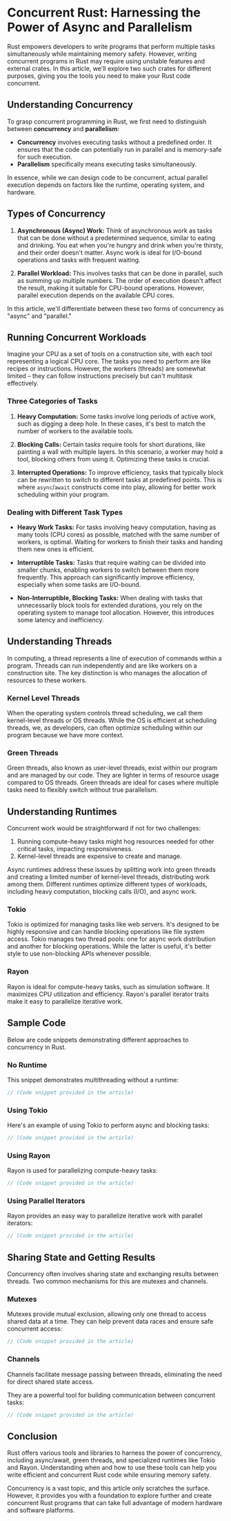# Concurrent Rust: Harnessing the Power of Async and Parallelism

Rust empowers developers to write programs that perform multiple tasks simultaneously while maintaining memory safety. However, writing concurrent programs in Rust may require using unstable features and external crates. In this article, we'll explore two such crates for different purposes, giving you the tools you need to make your Rust code concurrent.

## Understanding Concurrency

To grasp concurrent programming in Rust, we first need to distinguish between **concurrency** and **parallelism**:

- **Concurrency** involves executing tasks without a predefined order. It ensures that the code can potentially run in parallel and is memory-safe for such execution.
- **Parallelism** specifically means executing tasks simultaneously.

In essence, while we can design code to be concurrent, actual parallel execution depends on factors like the runtime, operating system, and hardware.

## Types of Concurrency

1. **Asynchronous (Async) Work:** Think of asynchronous work as tasks that can be done without a predetermined sequence, similar to eating and drinking. You eat when you're hungry and drink when you're thirsty, and their order doesn't matter. Async work is ideal for I/O-bound operations and tasks with frequent waiting.

2. **Parallel Workload:** This involves tasks that can be done in parallel, such as summing up multiple numbers. The order of execution doesn't affect the result, making it suitable for CPU-bound operations. However, parallel execution depends on the available CPU cores.

In this article, we'll differentiate between these two forms of concurrency as "async" and "parallel."

## Running Concurrent Workloads

Imagine your CPU as a set of tools on a construction site, with each tool representing a logical CPU core. The tasks you need to perform are like recipes or instructions. However, the workers (threads) are somewhat limited – they can follow instructions precisely but can't multitask effectively.

### Three Categories of Tasks

1. **Heavy Computation:** Some tasks involve long periods of active work, such as digging a deep hole. In these cases, it's best to match the number of workers to the available tools.

2. **Blocking Calls:** Certain tasks require tools for short durations, like painting a wall with multiple layers. In this scenario, a worker may hold a tool, blocking others from using it. Optimizing these tasks is crucial.

3. **Interrupted Operations:** To improve efficiency, tasks that typically block can be rewritten to switch to different tasks at predefined points. This is where `async`/`await` constructs come into play, allowing for better work scheduling within your program.

### Dealing with Different Task Types

- **Heavy Work Tasks:** For tasks involving heavy computation, having as many tools (CPU cores) as possible, matched with the same number of workers, is optimal. Waiting for workers to finish their tasks and handing them new ones is efficient.

- **Interruptible Tasks:** Tasks that require waiting can be divided into smaller chunks, enabling workers to switch between them more frequently. This approach can significantly improve efficiency, especially when some tasks are I/O-bound.

- **Non-Interruptible, Blocking Tasks:** When dealing with tasks that unnecessarily block tools for extended durations, you rely on the operating system to manage tool allocation. However, this introduces some latency and inefficiency.

## Understanding Threads

In computing, a thread represents a line of execution of commands within a program. Threads can run independently and are like workers on a construction site. The key distinction is who manages the allocation of resources to these workers.

### Kernel Level Threads

When the operating system controls thread scheduling, we call them kernel-level threads or OS threads. While the OS is efficient at scheduling threads, we, as developers, can often optimize scheduling within our program because we have more context.

### Green Threads

Green threads, also known as user-level threads, exist within our program and are managed by our code. They are lighter in terms of resource usage compared to OS threads. Green threads are ideal for cases where multiple tasks need to flexibly switch without true parallelism.

## Understanding Runtimes

Concurrent work would be straightforward if not for two challenges:

1. Running compute-heavy tasks might hog resources needed for other critical tasks, impacting responsiveness.
2. Kernel-level threads are expensive to create and manage.

Async runtimes address these issues by splitting work into green threads and creating a limited number of kernel-level threads, distributing work among them. Different runtimes optimize different types of workloads, including heavy computation, blocking calls (I/O), and async work.

### Tokio

Tokio is optimized for managing tasks like web servers. It's designed to be highly responsive and can handle blocking operations like file system access. Tokio manages two thread pools: one for async work distribution and another for blocking operations. While the latter is useful, it's better style to use non-blocking APIs whenever possible.

### Rayon

Rayon is ideal for compute-heavy tasks, such as simulation software. It maximizes CPU utilization and efficiency. Rayon's parallel iterator traits make it easy to parallelize iterative work.

## Sample Code

Below are code snippets demonstrating different approaches to concurrency in Rust.

### No Runtime

This snippet demonstrates multithreading without a runtime:

```rust
// (Code snippet provided in the article)
```

### Using Tokio

Here's an example of using Tokio to perform async and blocking tasks:

```rust
// (Code snippet provided in the article)
```

### Using Rayon

Rayon is used for parallelizing compute-heavy tasks:

```rust
// (Code snippet provided in the article)
```

### Using Parallel Iterators

Rayon provides an easy way to parallelize iterative work with parallel iterators:

```rust
// (Code snippet provided in the article)
```

## Sharing State and Getting Results

Concurrency often involves sharing state and exchanging results between threads. Two common mechanisms for this are mutexes and channels.

### Mutexes

Mutexes provide mutual exclusion, allowing only one thread to access shared data at a time. They can help prevent data races and ensure safe concurrent access:

```rust
// (Code snippet provided in the article)
```

### Channels

Channels facilitate message passing between threads, eliminating the need for direct shared state access.

 They are a powerful tool for building communication between concurrent tasks:

```rust
// (Code snippet provided in the article)
```

## Conclusion

Rust offers various tools and libraries to harness the power of concurrency, including async/await, green threads, and specialized runtimes like Tokio and Rayon. Understanding when and how to use these tools can help you write efficient and concurrent Rust code while ensuring memory safety.

Concurrency is a vast topic, and this article only scratches the surface. However, it provides you with a foundation to explore further and create concurrent Rust programs that can take full advantage of modern hardware and software platforms.